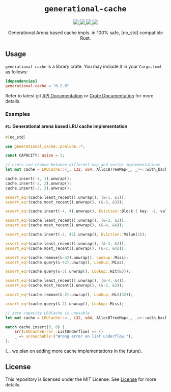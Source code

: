 <p align="center">
<h1 align="center"><code>generational-cache</code></h1>
</p>

<p align="center">
  <a href="https://github.com/arindas/generational-cache/actions/workflows/rust-ci.yml">
    <img src="https://github.com/arindas/generational-cache/actions/workflows/rust-ci.yml/badge.svg">
  </a>
  <a href="https://codecov.io/gh/arindas/generational-cache"> 
    <img src="https://codecov.io/gh/arindas/generational-cache/branch/main/graph/badge.svg?token=44d8cAmnlE"/> 
  </a>
  <a href="https://crates.io/crates/generational-cache">
  <img src="https://img.shields.io/crates/v/generational-cache" />
  </a>
  <a href="https://github.com/arindas/generational-cache/actions/workflows/rustdoc.yml">
    <img src="https://github.com/arindas/generational-cache/actions/workflows/rustdoc.yml/badge.svg">
  </a>
</p>

<p align="center">
Generational Arena based cache impls. in 100% safe, [no_std] compatible Rust.
</p>

## Usage

`generational-cache` is a library crate. You may include it in your `Cargo.toml` as follows:

```toml
[dependencies]
generational-cache = "0.2.0"
```

Refer to latest git [API Documentation](https://arindas.github.io/generational-cache/docs/generational_cache/)
or [Crate Documentation](https://docs.rs/generational-cache) for more details.

### Examples

#### `#1`: Generational arena based LRU cache implementation
```rust
#[no_std]

use generational_cache::prelude::*;

const CAPACITY: usize = 3;

// users can choose between different map and vector implementations
let mut cache = LRUCache::<_, i32, u64, AllocBTreeMap<_, _>>::with_backing_vector(Array::<_, CAPACITY>::new());

cache.insert(-1, 1).unwrap();
cache.insert(-2, 2).unwrap();
cache.insert(-3, 3).unwrap();

assert_eq!(cache.least_recent().unwrap(), (&-1, &1));
assert_eq!(cache.most_recent().unwrap(), (&-3, &3));

assert_eq!(cache.insert(-4, 4).unwrap(), Eviction::Block { key: -1, value: 1});

assert_eq!(cache.least_recent().unwrap(), (&-2, &2));
assert_eq!(cache.most_recent().unwrap(), (&-4, &4));

assert_eq!(cache.insert(-2, 42).unwrap(), Eviction::Value(2));

assert_eq!(cache.least_recent().unwrap(), (&-3, &3));
assert_eq!(cache.most_recent().unwrap(), (&-2, &42));

assert_eq!(cache.remove(&-42).unwrap(), Lookup::Miss);
assert_eq!(cache.query(&-42).unwrap(), Lookup::Miss);

assert_eq!(cache.query(&-3).unwrap(), Lookup::Hit(&3));

assert_eq!(cache.least_recent().unwrap(), (&-4, &4));
assert_eq!(cache.most_recent().unwrap(), (&-3, &3));

assert_eq!(cache.remove(&-2).unwrap(), Lookup::Hit(42));

assert_eq!(cache.query(&-2).unwrap(), Lookup::Miss);

// zero capacity LRUCache is unusable
let mut cache = LRUCache::<_, i32, u64, AllocBTreeMap<_, _>>::with_backing_vector(Array::<_, 0_usize>::new());

match cache.insert(0, 0) {
    Err(LRUCacheError::ListUnderflow) => {}
    _ => unreachable!("Wrong error on list underflow."),
};

```

(… we plan on adding more cache implementations in the future).

## License
This repository is licensed under the MIT License. See
[License](https://raw.githubusercontent.com/arindas/generational-cache/main/LICENSE)
for more details.
